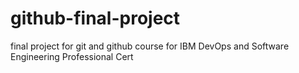 # github-final-project
final project for git and github course for IBM DevOps and Software Engineering Professional Cert
